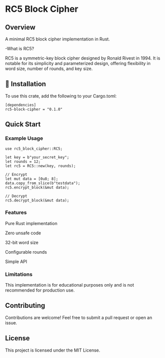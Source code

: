 
# RC5 Block Cipher

## Overview


A minimal RC5 block cipher implementation in Rust.

-What is RC5?


RC5 is a symmetric-key block cipher designed by Ronald Rivest in 1994. It is notable for its simplicity and parameterized design, offering flexibility in word size, number of rounds, and key size.


## 🚀 Installation

To use this crate, add the following to your Cargo.toml:
```
[dependencies]
rc5-block-cipher = "0.1.0"

```

## Quick Start

### Example Usage

```
use rc5_block_cipher::RC5;

let key = b"your_secret_key";
let rounds = 12;
let rc5 = RC5::new(key, rounds);

// Encrypt
let mut data = [0u8; 8];
data.copy_from_slice(b"testdata");
rc5.encrypt_block(&mut data);

// Decrypt
rc5.decrypt_block(&mut data);

```


### Features

Pure Rust implementation

Zero unsafe code

32-bit word size

Configurable rounds

Simple API


### Limitations

This implementation is for educational purposes only and is not recommended for production use.

## Contributing

Contributions are welcome! Feel free to submit a pull request or open an issue.

## License

This project is licensed under the MIT License.
